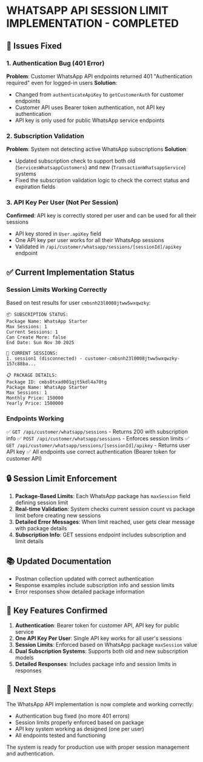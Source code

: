 # WHATSAPP API SESSION LIMIT IMPLEMENTATION - COMPLETED

## 🔧 Issues Fixed

### 1. Authentication Bug (401 Error)
**Problem**: Customer WhatsApp API endpoints returned 401 "Authentication required" even for logged-in users
**Solution**: 
- Changed from `authenticateApiKey` to `getCustomerAuth` for customer endpoints
- Customer API uses Bearer token authentication, not API key authentication
- API key is only used for public WhatsApp service endpoints

### 2. Subscription Validation
**Problem**: System not detecting active WhatsApp subscriptions
**Solution**:
- Updated subscription check to support both old (`ServicesWhatsappCustomers`) and new (`TransactionWhatsappService`) systems
- Fixed the subscription validation logic to check the correct status and expiration fields

### 3. API Key Per User (Not Per Session)
**Confirmed**: API key is correctly stored per user and can be used for all their sessions
- API key stored in `User.apiKey` field
- One API key per user works for all their WhatsApp sessions
- Validated in `/api/customer/whatsapp/sessions/[sessionId]/apikey` endpoint

## ✅ Current Implementation Status

### Session Limits Working Correctly
Based on test results for user `cmbsnh23l0008jtww5wxqwzky`:

```
📦 SUBSCRIPTION STATUS:
Package Name: WhatsApp Starter
Max Sessions: 1
Current Sessions: 1
Can Create More: false
End Date: Sun Nov 30 2025

📱 CURRENT SESSIONS:
1. session1 (disconnected) - customer-cmbsnh23l0008jtww5wxqwzky-157c88ba...

📋 PACKAGE DETAILS:
Package ID: cmbs0txad001qjt5kdl4a70tg
Package Name: WhatsApp Starter
Max Sessions: 1
Monthly Price: 150000
Yearly Price: 1500000
```

### Endpoints Working
✅ `GET /api/customer/whatsapp/sessions` - Returns 200 with subscription info
✅ `POST /api/customer/whatsapp/sessions` - Enforces session limits
✅ `GET /api/customer/whatsapp/sessions/[sessionId]/apikey` - Returns user API key
✅ All endpoints use correct authentication (Bearer token for customer API)

## 🔒 Session Limit Enforcement

1. **Package-Based Limits**: Each WhatsApp package has `maxSession` field defining session limit
2. **Real-time Validation**: System checks current session count vs package limit before creating new sessions
3. **Detailed Error Messages**: When limit reached, user gets clear message with package details
4. **Subscription Info**: GET sessions endpoint includes subscription and limit details

## 📚 Updated Documentation

- Postman collection updated with correct authentication
- Response examples include subscription info and session limits
- Error responses show detailed package information

## 🎯 Key Features Confirmed

1. **Authentication**: Bearer token for customer API, API key for public service
2. **One API Key Per User**: Single API key works for all user's sessions
3. **Session Limits**: Enforced based on WhatsApp package `maxSession` value
4. **Dual Subscription Systems**: Supports both old and new subscription models
5. **Detailed Responses**: Includes package info and session limits in responses

## 🔄 Next Steps

The WhatsApp API implementation is now complete and working correctly:
- Authentication bug fixed (no more 401 errors)
- Session limits properly enforced based on package
- API key system working as designed (one per user)
- All endpoints tested and functioning

The system is ready for production use with proper session management and authentication.
